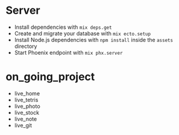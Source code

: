 # Server
  * Install dependencies with `mix deps.get`
  * Create and migrate your database with `mix ecto.setup`
  * Install Node.js dependencies with `npm install` inside the `assets` directory
  * Start Phoenix endpoint with `mix phx.server`

# on_going_project
- live_home
- live_tetris
- live_photo
- live_stock
- live_note
- live_git